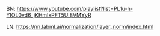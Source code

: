 BN:
https://www.youtube.com/playlist?list=PL1u-h-YIOL0vd6_jKHmIxPFT5UI8VMYyR

LN:
https://nn.labml.ai/normalization/layer_norm/index.html